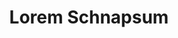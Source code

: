 ---
index: 230
type_of_section: "fullimage"
title: "Lorem Schnapsum"
sub-title: "S'guelt Chulia Roberstau morbi tellus schneck quam, geht's sit kartoffelsalad dolor Gal."
text:
   position: 9
   background: "dark"
image:
  file: "assets/images/plantation-arbres-fp-b.jpg"
  description: "Lorem schnapsum"
  author: Rita ARNOLD
  author_link: 
---
